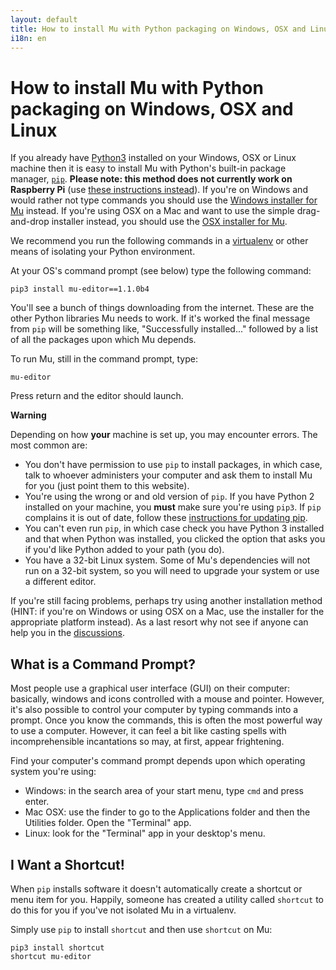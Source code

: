 ```yaml
---
layout: default
title: How to install Mu with Python packaging on Windows, OSX and Linux.
i18n: en
---
```

# How to install Mu with Python packaging on Windows, OSX and Linux

If you already have [Python3](https://python.org/) installed on your Windows,
OSX or Linux machine then it is easy to install Mu with Python's
built-in package manager, [`pip`](https://pip.pypa.io/en/stable/installing/).
**Please note: this method does not currently work on Raspberry Pi** (use
[these instructions instead](/en/howto/1.1/install_raspberry_pi)).
If you're on Windows and would rather not type commands you should use the
[Windows installer for Mu](install_windows) instead. If you're using OSX on a
Mac and want to use the simple drag-and-drop installer instead, you should use
the [OSX installer for Mu](install_macos).

We recommend you run the following commands in a
[virtualenv](https://pypi.org/project/virtualenv/)
or other means of isolating your Python environment.

At your OS's command prompt (see below) type the following command:

```
pip3 install mu-editor==1.1.0b4
```

You'll see a bunch of things downloading from the internet. These are the other
Python libraries Mu needs to work. If it's worked the final message from `pip`
will be something like, "Successfully installed..." followed by a list of all
the packages upon which Mu depends.

To run Mu, still in the command prompt, type:

```
mu-editor
```

Press return and the editor should launch.

<div class="panel panel-danger">
    <div class="panel-heading"><strong>Warning</strong></div>
    <div class="panel-body"><p>Depending on how <strong>your</strong> machine
    is set up, you may encounter errors. The most common are:</p>
    <ul>
        <li>You don't have permission to use <code>pip</code> to install
        packages, in which case, talk to whoever administers your computer and
        ask them to install Mu for you (just point them to this website).</li>
        <li>You're using the wrong or and old version of <code>pip</code>. If
        you have Python 2 installed on your machine, you <strong>must</strong>
        make sure you're using <code>pip3</code>. If <code>pip</code> complains
        it is out of date, follow these
        <a href="https://pip.pypa.io/en/stable/installing/">instructions for
        updating pip</a>.</li>
        <li>You can't even run <code>pip</code>, in which case check you have
        Python 3 installed and that when Python was installed, you clicked the
        option that asks you if you'd like Python added to your path (you
        do).</li>
        <li>You have a 32-bit Linux system. Some of Mu's dependencies will not run 
        on a 32-bit system, so you will need to upgrade your system or use a 
        different editor.</li>
    </ul>
    <p>If you're still facing problems, perhaps try using another installation
    method (HINT: if you're on Windows or using OSX on a Mac, use the installer
    for the appropriate platform instead).
    As a last resort why not see if anyone can help you in the
    <a href="/en/discuss">discussions</a>.</p>
    </div>
</div>

## What is a Command Prompt?

Most people use a graphical user interface (GUI) on their computer: basically,
windows and icons controlled with a mouse and pointer. However, it's also
possible to control your computer by typing commands into a prompt. Once you
know the commands, this is often the most powerful way to use a computer.
However, it can feel a bit like casting spells with incomprehensible
incantations so may, at first, appear frightening.

Find your computer's command prompt depends upon which operating system you're
using:

* Windows: in the search area of your start menu, type `cmd` and
  press enter.
* Mac OSX: use the finder to go to the Applications folder and then the
  Utilities folder. Open the "Terminal" app.
* Linux: look for the "Terminal" app in your desktop's menu.

## I Want a Shortcut!

When `pip` installs software it doesn't automatically create a shortcut or menu
item for you. Happily, someone has created a utility called `shortcut` to do
this for you if you've not isolated Mu in a virtualenv.

Simply use `pip` to install `shortcut` and then use `shortcut` on Mu:

```
pip3 install shortcut
shortcut mu-editor
```
